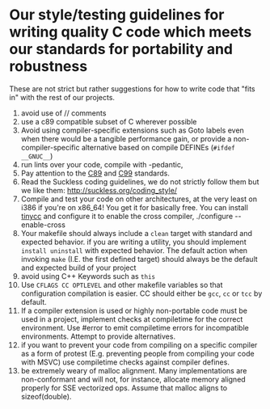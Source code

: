 # Our style/testing guidelines for writing quality C code which meets our standards for portability and robustness

These are not strict but rather suggestions for how to write code that "fits in" with the rest of our projects.

1) avoid use of // comments
2) use a c89 compatible subset of C wherever possible
3) Avoid using compiler-specific extensions such as Goto labels even when there would be a tangible performance gain, or provide a non-compiler-specific alternative based on compile DEFINEs (`#ifdef __GNUC__`)
4) run lints over your code, compile with -pedantic,
5) Pay attention to the [C89](http://port70.net/~nsz/c/c89/c89-draft.html) and [C99](http://port70.net/~nsz/c/c99/n1256.html) standards.
6) Read the Suckless coding guidelines, we do not strictly follow them but we like them: http://suckless.org/coding_style/
7) Compile and test your code on other architectures, at the very least on i386 if you're on x86_64! You get it for basically free. You can install [tinycc](https://github.com/C-Chads/tinycc) and configure it to enable the cross compiler, ./configure --enable-cross
8) Your makefile should always include a `clean` target with standard and expected behavior. if you are writing a utility, you should implement `install uninstall` with expected behavior. The default action when invoking `make` (I.E. the first defined target) should always be the default and expected build of your project
9) avoid using C++ Keywords such as `this`
10) Use `CFLAGS CC OPTLEVEL` and other makefile variables so that configuration compilation is easier. CC should either be `gcc`, `cc` or `tcc` by default.
11) If a compiler extension is used or highly non-portable code must be used in a project, implement checks at compiletime for the correct environment. Use #error to emit compiletime errors for incompatible environments. Attempt to provide alternatives.
12) if you want to prevent your code from compiling on a specific compiler as a form of protest (E.g. preventing people from compiling your code with MSVC) use compiletime checks against compiler defines. 
13) be extremely weary of malloc alignment. Many implementations are non-conformant and will not, for instance, allocate memory aligned properly for SSE vectorized ops. Assume that malloc aligns to sizeof(double).
